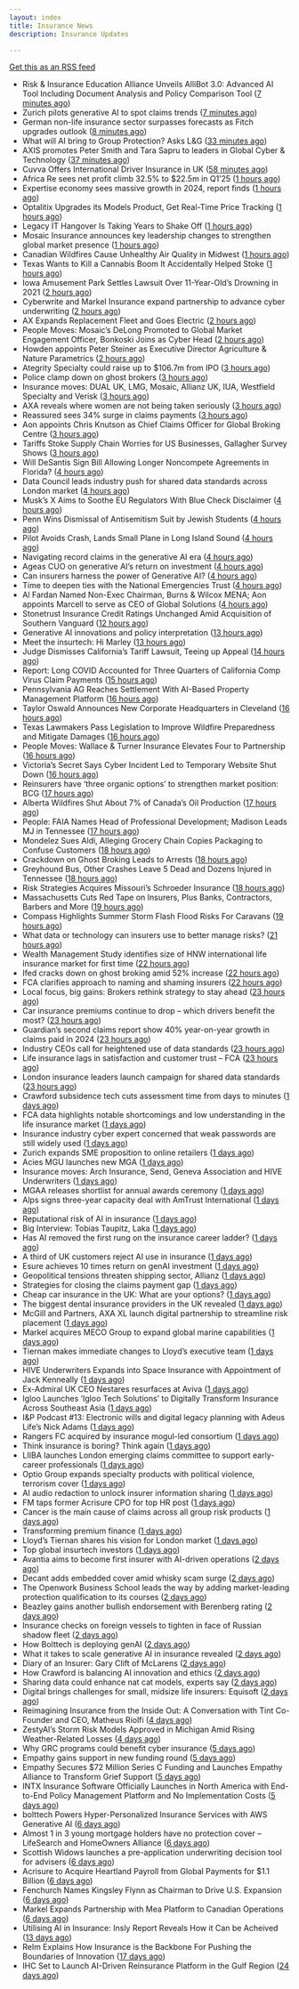 ```yaml
---
layout: index
title: Insurance News
description: Insurance Updates

---
```


[Get this as an RSS feed](/insurance.rss)

<!-- news_marker starts -->
- Risk & Insurance Education Alliance Unveils AlliBot 3.0: Advanced AI Tool Including Document Analysis and Policy Comparison Tool ([7 minutes ago](https://www.insurancejournal.com/services/newswire/2025/06/04/826227.htm))
- Zurich pilots generative AI to spot claims trends ([7 minutes ago](https://www.postonline.co.uk/technology/7957786/zurich-pilots-generative-ai-to-spot-claims-trends))
- German non-life insurance sector surpasses forecasts as Fitch upgrades outlook ([8 minutes ago](https://www.reinsurancene.ws/german-non-life-insurance-sector-surpasses-forecasts-as-fitch-upgrades-outlook/))
- What will AI bring to Group Protection? Asks L&G ([33 minutes ago](https://ifamagazine.com/what-will-ai-bring-to-group-protection-asks-lg/))
- AXIS promotes Peter Smith and Tara Sapru to leaders in Global Cyber & Technology ([37 minutes ago](https://www.reinsurancene.ws/axis-promotes-peter-smith-and-tara-sapru-to-leaders-in-global-cyber-technology/))
- Cuvva Offers International Driver Insurance in UK ([58 minutes ago](https://insurance-edge.net/2025/06/04/cuvva-offers-international-driver-insurance-in-uk/))
- Africa Re sees net profit climb 32.5% to $22.5m in Q1’25 ([1 hours ago](https://www.reinsurancene.ws/africa-re-sees-net-profit-climb-32-5-to-22-5m-in-q125/))
- Expertise economy sees massive growth in 2024, report finds ([1 hours ago](https://www.insurancebusinessmag.com/uk/business-strategy/expertise-economy-sees-massive-growth-in-2024-report-finds-537887.aspx))
- Optalitix Upgrades its Models Product, Get Real-Time Price Tracking ([1 hours ago](https://insurance-edge.net/2025/06/04/optalitix-upgrades-its-models-product-get-real-time-price-tracking/))
- Legacy IT Hangover Is Taking Years to Shake Off ([1 hours ago](https://insurance-edge.net/2025/06/04/legacy-it-hangover-is-taking-years-to-shake-off/))
- Mosaic Insurance announces key leadership changes to strengthen global market presence ([1 hours ago](https://www.reinsurancene.ws/mosaic-insurance-announces-key-leadership-changes-to-strengthen-global-market-presence/))
- Canadian Wildfires Cause Unhealthy Air Quality in Midwest ([1 hours ago](https://www.insurancejournal.com/news/midwest/2025/06/04/826234.htm))
- Texas Wants to Kill a Cannabis Boom It Accidentally Helped Stoke ([1 hours ago](https://www.insurancejournal.com/news/southcentral/2025/06/04/826210.htm))
- Iowa Amusement Park Settles Lawsuit Over 11-Year-Old’s Drowning in 2021 ([2 hours ago](https://www.insurancejournal.com/news/midwest/2025/06/04/826221.htm))
- Cyberwrite and Markel Insurance expand partnership to advance cyber underwriting ([2 hours ago](https://www.reinsurancene.ws/cyberwrite-and-markel-insurance-expand-partnership-to-advance-cyber-underwriting/))
- AX Expands Replacement Fleet and Goes Electric ([2 hours ago](https://insurance-edge.net/2025/06/04/ax-expands-replacement-fleet-and-goes-electric/))
- People Moves: Mosaic’s DeLong Promoted to Global Market Engagement Officer, Bonkoski Joins as Cyber Head ([2 hours ago](https://www.insurancejournal.com/news/national/2025/06/04/826176.htm))
- Howden appoints Peter Steiner as Executive Director Agriculture & Nature Parametrics ([2 hours ago](https://www.reinsurancene.ws/howden-appoints-peter-steiner-as-executive-director-agriculture-nature-parametrics/))
- Ategrity Specialty could raise up to $106.7m from IPO ([3 hours ago](https://www.reinsurancene.ws/ategrity-specialty-could-raise-up-to-106-7m-from-ipo/))
- Police clamp down on ghost brokers ([3 hours ago](https://www.insurancebusinessmag.com/uk/news/breaking-news/police-clamp-down-on-ghost-brokers-537875.aspx))
- Insurance moves: DUAL UK, LMG, Mosaic, Allianz UK, IUA, Westfield Specialty and Verisk ([3 hours ago](https://www.insurancebusinessmag.com/uk/news/breaking-news/insurance-moves-dual-uk-lmg-mosaic-allianz-uk-iua-westfield-specialty-and-verisk-537873.aspx))
- AXA reveals where women are not being taken seriously ([3 hours ago](https://www.insurancebusinessmag.com/uk/news/sme/axa-reveals-where-women-are-not-being-taken-seriously-537872.aspx))
- Reassured sees 34% surge in claims payments ([3 hours ago](https://www.insurancebusinessmag.com/uk/news/life-insurance/reassured-sees-34-surge-in-claims-payments-537871.aspx))
- Aon appoints Chris Knutson as Chief Claims Officer for Global Broking Centre ([3 hours ago](https://www.reinsurancene.ws/aon-appoints-chris-knutson-as-chief-claims-officer-for-global-broking-centre/))
- Tariffs Stoke Supply Chain Worries for US Businesses, Gallagher Survey Shows ([3 hours ago](https://www.insurancejournal.com/news/national/2025/06/04/826193.htm))
- Will DeSantis Sign Bill Allowing Longer Noncompete Agreements in Florida? ([4 hours ago](https://www.insurancejournal.com/news/southeast/2025/06/04/826171.htm))
- Data Council leads industry push for shared data standards across London market ([4 hours ago](https://www.reinsurancene.ws/data-council-leads-industry-push-for-shared-data-standards-across-london-market/))
- Musk’s X Aims to Soothe EU Regulators With Blue Check Disclaimer ([4 hours ago](https://www.insurancejournal.com/news/international/2025/06/04/826202.htm))
- Penn Wins Dismissal of Antisemitism Suit by Jewish Students ([4 hours ago](https://www.insurancejournal.com/news/east/2025/06/04/826241.htm))
- Pilot Avoids Crash, Lands Small Plane in Long Island Sound ([4 hours ago](https://www.insurancejournal.com/news/east/2025/06/04/826245.htm))
- Navigating record claims in the generative AI era ([4 hours ago](https://www.postonline.co.uk/claims/7957811/navigating-record-claims-in-the-generative-ai-era))
- Ageas CUO on generative AI’s return on investment ([4 hours ago](https://www.postonline.co.uk/personal/7957686/ageas-cuo-on-generative-ai%E2%80%99s-return-on-investment))
- Can insurers harness the power of Generative AI? ([4 hours ago](https://www.postonline.co.uk/technology/7957783/can-insurers-harness-the-power-of-generative-ai))
- Time to deepen ties with the National Emergencies Trust ([4 hours ago](https://www.postonline.co.uk/claims/7957418/time-to-deepen-ties-with-the-national-emergencies-trust))
- Al Fardan Named Non-Exec Chairman, Burns & Wilcox MENA; Aon appoints Marcell to serve as CEO of Global Solutions ([4 hours ago](https://www.insurancejournal.com/news/international/2025/06/04/826143.htm))
- Stonetrust Insurance Credit Ratings Unchanged Amid Acquisition of Southern Vanguard ([12 hours ago](https://www.insurancejournal.com/news/southcentral/2025/06/03/826204.htm))
- Generative AI innovations and policy interpretation ([13 hours ago](https://www.dig-in.com/opinion/gene-ai-innovations-and-policy-interpretation))
- Meet the insurtech: Hi Marley ([13 hours ago](https://www.dig-in.com/news/meet-the-insurtech-hi-marley))
- Judge Dismisses California’s Tariff Lawsuit, Teeing up Appeal ([14 hours ago](https://www.insurancejournal.com/news/west/2025/06/03/826186.htm))
- Report: Long COVID Accounted for Three Quarters of California Comp Virus Claim Payments ([15 hours ago](https://www.insurancejournal.com/news/west/2025/06/03/826173.htm))
- Pennsylvania AG Reaches Settlement With AI-Based Property Management Platform ([16 hours ago](https://www.insurancejournal.com/news/east/2025/06/03/826166.htm))
- Taylor Oswald Announces New Corporate Headquarters in Cleveland ([16 hours ago](https://www.insurancejournal.com/news/midwest/2025/06/03/826161.htm))
- Texas Lawmakers Pass Legislation to Improve Wildfire Preparedness and Mitigate Damages ([16 hours ago](https://www.insurancejournal.com/news/southcentral/2025/06/03/826158.htm))
- People Moves: Wallace & Turner Insurance Elevates Four to Partnership ([16 hours ago](https://www.insurancejournal.com/news/midwest/2025/06/03/826146.htm))
- Victoria’s Secret Says Cyber Incident Led to Temporary Website Shut Down ([16 hours ago](https://www.insurancejournal.com/news/national/2025/06/03/826155.htm))
- Reinsurers have ‘three organic options’ to strengthen market position: BCG ([17 hours ago](https://www.reinsurancene.ws/reinsurers-have-three-organic-options-to-strengthen-market-position-bcg/))
- Alberta Wildfires Shut About 7% of Canada’s Oil Production ([17 hours ago](https://www.insurancejournal.com/news/international/2025/06/03/826136.htm))
- People: FAIA Names Head of Professional Development; Madison Leads MJ in Tennessee ([17 hours ago](https://www.insurancejournal.com/news/southeast/2025/06/03/826132.htm))
- Mondelez Sues Aldi, Alleging Grocery Chain Copies Packaging to Confuse Customers ([18 hours ago](https://www.insurancejournal.com/news/national/2025/06/03/826120.htm))
- Crackdown on Ghost Broking Leads to Arrests ([18 hours ago](https://insurance-edge.net/2025/06/03/crackdown-on-ghost-broking-leads-to-arrests/))
- Greyhound Bus, Other Crashes Leave 5 Dead and Dozens Injured in Tennessee ([18 hours ago](https://www.insurancejournal.com/news/southeast/2025/06/03/826122.htm))
- Risk Strategies Acquires Missouri’s Schroeder Insurance ([18 hours ago](https://www.insurancejournal.com/news/midwest/2025/06/03/826117.htm))
- Massachusetts Cuts Red Tape on Insurers, Plus Banks, Contractors, Barbers and More ([19 hours ago](https://www.insurancejournal.com/news/east/2025/06/03/826106.htm))
- Compass Highlights Summer Storm Flash Flood Risks For Caravans ([19 hours ago](https://insurance-edge.net/2025/06/03/compass-highlights-summer-storm-flash-flood-risks-for-caravans/))
- What data or technology can insurers use to better manage risks? ([21 hours ago](https://www.dig-in.com/news/insurers-turn-to-ai-new-data-for-risk-assessment-boosts))
- Wealth Management Study identifies size of HNW international life insurance market for first time ([22 hours ago](https://ifamagazine.com/wealth-management-study-identifies-size-of-hnw-international-life-insurance-market-for-first-time/))
- Ifed cracks down on ghost broking amid 52% increase ([22 hours ago](https://www.postonline.co.uk/personal/7957861/ifed-cracks-down-on-ghost-broking-amid-52-increase))
- FCA clarifies approach to naming and shaming insurers ([22 hours ago](https://www.postonline.co.uk/regulation/7957862/fca-clarifies-approach-to-naming-and-shaming-insurers))
- Local focus, big gains: Brokers rethink strategy to stay ahead ([23 hours ago](https://www.insurancebusinessmag.com/uk/news/breaking-news/local-focus-big-gains-brokers-rethink-strategy-to-stay-ahead-537764.aspx))
- Car insurance premiums continue to drop – which drivers benefit the most? ([23 hours ago](https://www.insurancebusinessmag.com/uk/news/auto-motor/car-insurance-premiums-continue-to-drop--which-drivers-benefit-the-most-537763.aspx))
- Guardian’s second claims report show 40% year-on-year growth in claims paid in 2024 ([23 hours ago](https://ifamagazine.com/guardians-second-claims-report-show-40-year-on-year-growth-in-claims-paid-in-2024/))
- Industry CEOs call for heightened use of data standards ([23 hours ago](https://www.postonline.co.uk/technology/7957859/industry-ceos-call-for-heightened-use-of-data-standards))
- Life insurance lags in satisfaction and customer trust – FCA ([23 hours ago](https://www.insurancebusinessmag.com/uk/news/life-insurance/life-insurance-lags-in-satisfaction-and-customer-trust--fca-537762.aspx))
- London insurance leaders launch campaign for shared data standards ([23 hours ago](https://www.insurancebusinessmag.com/uk/news/breaking-news/london-insurance-leaders-launch-campaign-for-shared-data-standards-537761.aspx))
- Crawford subsidence tech cuts assessment time from days to minutes ([1 days ago](https://www.postonline.co.uk/technology/7957753/crawford-subsidence-tech-cuts-assessment-time-from-days-to-minutes))
- FCA data highlights notable shortcomings and low understanding in the life insurance market ([1 days ago](https://ifamagazine.com/fca-data-highlights-notable-shortcomings-and-low-understanding-in-the-life-insurance-market/))
- Insurance industry cyber expert concerned that weak passwords are still widely used ([1 days ago](https://ifamagazine.com/insurance-industry-cyber-expert-concerned-that-weak-passwords-are-still-widely-used/))
- Zurich expands SME proposition to online retailers ([1 days ago](https://www.postonline.co.uk/broker/7957849/zurich-expands-sme-proposition-to-online-retailers))
- Acies MGU launches new MGA ([1 days ago](https://www.insurancebusinessmag.com/uk/news/professional-liability/acies-mgu-launches-new-mga-537736.aspx))
- Insurance moves: Arch Insurance, Send, Geneva Association and HIVE Underwriters ([1 days ago](https://www.insurancebusinessmag.com/uk/news/breaking-news/insurance-moves-arch-insurance-send-geneva-association-and-hive-underwriters-537735.aspx))
- MGAA releases shortlist for annual awards ceremony ([1 days ago](https://www.insurancebusinessmag.com/uk/news/breaking-news/mgaa-releases-shortlist-for-annual-awards-ceremony-537734.aspx))
- Alps signs three-year capacity deal with AmTrust International ([1 days ago](https://www.insurancebusinessmag.com/uk/news/breaking-news/alps-signs-threeyear-capacity-deal-with-amtrust-international-537733.aspx))
- Reputational risk of AI in insurance ([1 days ago](https://www.postonline.co.uk/technology/7957685/reputational-risk-of-ai-in-insurance))
- Big Interview: Tobias Taupitz, Laka ([1 days ago](https://www.postonline.co.uk/technology/7957597/big-interview-tobias-taupitz-laka))
- Has AI removed the first rung on the insurance career ladder? ([1 days ago](https://www.postonline.co.uk/technology/7957844/has-ai-removed-the-first-rung-on-the-insurance-career-ladder))
- A third of UK customers reject AI use in insurance ([1 days ago](https://www.postonline.co.uk/technology/7957758/a-third-of-uk-customers-reject-ai-use-in-insurance))
- Esure achieves 10 times return on genAI investment ([1 days ago](https://www.postonline.co.uk/technology/7957813/esure-achieves-10-times-return-on-genai-investment))
- Geopolitical tensions threaten shipping sector, Allianz ([1 days ago](https://www.dig-in.com/news/geopolitical-tensions-threaten-shipping-sector-allianz))
- Strategies for closing the claims payment gap ([1 days ago](https://www.dig-in.com/opinion/strategies-for-closing-the-claims-payment-gap))
- Cheap car insurance in the UK: What are your options? ([1 days ago](https://www.insurancebusinessmag.com/uk/guides/cheap-car-insurance-in-the-uk-what-are-your-options-537697.aspx))
- The biggest dental insurance providers in the UK revealed ([1 days ago](https://www.insurancebusinessmag.com/uk/guides/the-biggest-dental-insurance-providers-in-the-uk-revealed-537693.aspx))
- McGill and Partners, AXA XL launch digital partnership to streamline risk placement ([1 days ago](https://www.insurancebusinessmag.com/uk/news/breaking-news/mcgill-and-partners-axa-xl-launch-digital-partnership-to-streamline-risk-placement-537652.aspx))
- Markel acquires MECO Group to expand global marine capabilities ([1 days ago](https://www.insurancebusinessmag.com/uk/news/breaking-news/markel-acquires-meco-group-to-expand-global-marine-capabilities-537649.aspx))
- Tiernan makes immediate changes to Lloyd’s executive team ([1 days ago](https://www.postonline.co.uk/lloyd%E2%80%99slondon/7957852/tiernan-makes-immediate-changes-to-lloyd%E2%80%99s-executive-team))
- HIVE Underwriters Expands into Space Insurance with Appointment of Jack Kenneally ([1 days ago](https://www.insurtechinsights.com/hive-underwriters-expands-into-space-insurance-with-appointment-of-jack-kenneally/))
- Ex-Admiral UK CEO Nestares resurfaces at Aviva ([1 days ago](https://www.postonline.co.uk/news/7957850/ex-admiral-uk-ceo-nestares-resurfaces-at-aviva))
- Igloo Launches ‘Igloo Tech Solutions’ to Digitally Transform Insurance Across Southeast Asia ([1 days ago](https://www.insurtechinsights.com/igloo-launches-igloo-tech-solutions-to-digitally-transform-insurance-across-southeast-asia/))
- I&P Podcast #13: Electronic wills and digital legacy planning with Adeus Life’s Nick Adams ([1 days ago](https://ifamagazine.com/ip-podcast-13-electronic-wills-and-digital-legacy-planning-with-adeus-lifes-nick-adams/))
- Rangers FC acquired by insurance mogul-led consortium ([1 days ago](https://www.insurancebusinessmag.com/uk/news/breaking-news/rangers-fc-acquired-by-insurance-mogulled-consortium-537610.aspx))
- Think insurance is boring? Think again ([1 days ago](https://www.insurancebusinessmag.com/uk/news/breaking-news/think-insurance-is-boring-think-again-537609.aspx))
- LIIBA launches London emerging claims committee to support early-career professionals ([1 days ago](https://www.insurancebusinessmag.com/uk/news/breaking-news/liiba-launches-london-emerging-claims-committee-to-support-earlycareer-professionals-537608.aspx))
- Optio Group expands specialty products with political violence, terrorism cover ([1 days ago](https://www.insurancebusinessmag.com/uk/news/breaking-news/optio-group-expands-specialty-products-with-political-violence-terrorism-cover-537607.aspx))
- AI audio redaction to unlock insurer information sharing ([1 days ago](https://www.postonline.co.uk/technology/7957736/ai-audio-redaction-to-unlock-insurer-information-sharing))
- FM taps former Acrisure CPO for top HR post ([1 days ago](https://www.insurancebusinessmag.com/uk/news/breaking-news/fm-taps-former-acrisure-cpo-for-top-hr-post-537606.aspx))
- Cancer is the main cause of claims across all group risk products ([1 days ago](https://ifamagazine.com/cancer-is-the-main-cause-of-claims-across-all-group-risk-products/))
- Transforming premium finance ([1 days ago](https://www.insurancebusinessmag.com/uk/tv/transforming-premium-finance-537605.aspx))
- Lloyd’s Tiernan shares his vision for London market ([1 days ago](https://www.postonline.co.uk/lloyd%E2%80%99slondon/7957845/lloyd%E2%80%99s-tiernan-shares-his-vision-for-london-market))
- Top global insurtech investors ([1 days ago](https://www.dig-in.com/list/top-global-insurtech-investors))
- Avantia aims to become first insurer with AI-driven operations ([2 days ago](https://www.postonline.co.uk/personal/7957719/avantia-aims-to-become-first-insurer-with-ai-driven-operations))
- Decant adds embedded cover amid whisky scam surge ([2 days ago](https://www.postonline.co.uk/broker/7957840/decant-adds-embedded-cover-amid-whisky-scam-surge))
- The Openwork Business School leads the way by adding market-leading protection qualification to its courses ([2 days ago](https://ifamagazine.com/the-openwork-business-school-leads-the-way-by-adding-market-leading-protection-qualification-to-its-courses/))
- Beazley gains another bullish endorsement with Berenberg rating ([2 days ago](https://www.insurancebusinessmag.com/uk/news/breaking-news/beazley-gains-another-bullish-endorsement-with-berenberg-rating-537590.aspx))
- Insurance checks on foreign vessels to tighten in face of Russian shadow fleet ([2 days ago](https://www.insurancebusinessmag.com/uk/news/marine/insurance-checks-on-foreign-vessels-to-tighten-in-face-of-russian-shadow-fleet-537589.aspx))
- How Bolttech is deploying genAI ([2 days ago](https://www.postonline.co.uk/technology/7957814/how-bolttech-is-deploying-genai))
- What it takes to scale generative AI in insurance revealed ([2 days ago](https://www.postonline.co.uk/technology/7957593/what-it-takes-to-scale-generative-ai-in-insurance-revealed))
- Diary of an Insurer: Gary Clift of McLarens ([2 days ago](https://www.postonline.co.uk/claims/7957472/diary-of-an-insurer-gary-clift-of-mclarens))
- How Crawford is balancing AI innovation and ethics ([2 days ago](https://www.postonline.co.uk/technology/7957678/how-crawford-is-balancing-ai-innovation-and-ethics))
- Sharing data could enhance nat cat models, experts say ([2 days ago](https://www.dig-in.com/news/sharing-data-could-enhance-nat-cat-models-experts-say))
- Digital brings challenges for small, midsize life insurers: Equisoft ([2 days ago](https://www.dig-in.com/news/digital-brings-challenges-for-small-midsize-life-insurers-equisoft))
- Reimagining Insurance from the Inside Out: A Conversation with Tint Co-Founder and CEO, Matheus Riolfi ([4 days ago](https://www.insurtechinsights.com/reimagining-insurance-from-the-inside-out-a-conversation-with-tint-co-founder-and-ceo-matheus-riolfi/))
- ZestyAI’s Storm Risk Models Approved in Michigan Amid Rising Weather-Related Losses ([4 days ago](https://www.insurtechinsights.com/zestyais-storm-risk-models-approved-in-michigan-amid-rising-weather-related-losses/))
- Why GRC programs could benefit cyber insurance ([5 days ago](https://www.dig-in.com/opinion/why-grc-programs-could-benefit-cyber-insurance))
- Empathy gains support in new funding round ([5 days ago](https://www.dig-in.com/news/empathy-gains-support-in-new-funding-round))
- Empathy Secures $72 Million Series C Funding and Launches Empathy Alliance to Transform Grief Support ([5 days ago](https://www.insurtechinsights.com/empathy-secures-72-million-series-c-funding-and-launches-empathy-alliance-to-transform-grief-support/))
- INTX Insurance Software Officially Launches in North America with End-to-End Policy Management Platform and No Implementation Costs ([5 days ago](https://www.insurtechinsights.com/intx-insurance-software-officially-launches-in-north-america-with-end-to-end-policy-management-platform-and-no-implementation-costs/))
- bolttech Powers Hyper-Personalized Insurance Services with AWS Generative AI ([6 days ago](https://www.insurtechinsights.com/bolttech-powers-hyper-personalized-insurance-services-with-aws-generative-ai/))
- Almost 1 in 3 young mortgage holders have no protection cover – LifeSearch and HomeOwners Alliance ([6 days ago](https://ifamagazine.com/almost-1-in-3-young-mortgage-holders-have-no-protection-cover-lifesearch-and-homeowners-alliance/))
- Scottish Widows launches a pre-application underwriting decision tool for advisers ([6 days ago](https://ifamagazine.com/scottish-widows-launches-a-pre-application-underwriting-decision-tool-for-advisers/))
- Acrisure to Acquire Heartland Payroll from Global Payments for $1.1 Billion ([6 days ago](https://www.insurtechinsights.com/acrisure-to-acquire-heartland-payroll-from-global-payments-for-1-1-billion/))
- Fenchurch Names Kingsley Flynn as Chairman to Drive U.S. Expansion ([6 days ago](https://www.insurtechinsights.com/fenchurch-names-kingsley-flynn-as-chairman-to-drive-u-s-expansion/))
- Markel Expands Partnership with Mea Platform to Canadian Operations ([6 days ago](https://www.insurtechinsights.com/markel-expands-partnership-with-mea-platform-to-canadian-operations/))
- Utilising AI in Insurance: Insly Report Reveals How it Can be Acheived ([13 days ago](https://thefintechtimes.com/utilising-ai-in-insurance-insly-report-reveals-how-it-can-be-acheived/))
- Relm Explains How Insurance is the Backbone For Pushing the Boundaries of Innovation ([17 days ago](https://thefintechtimes.com/relm-explains-how-insurance-is-the-backbone-for-pushing-the-boundaries-of-innovation/))
- IHC Set to Launch AI-Driven Reinsurance Platform in the Gulf Region ([24 days ago](https://thefintechtimes.com/ihc-set-to-launch-ai-driven-reinsurance-platform/))

<!-- news_marker ends -->